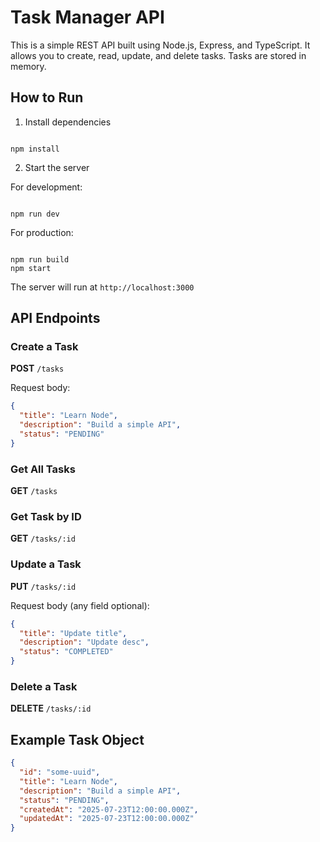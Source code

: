 

# Task Manager API

This is a simple REST API built using Node.js, Express, and TypeScript.
It allows you to create, read, update, and delete tasks. Tasks are stored in memory.

## How to Run

1. Install dependencies

```

npm install

```

2. Start the server

For development:
```

npm run dev

```

For production:
```

npm run build
npm start

````

The server will run at `http://localhost:3000`

## API Endpoints

### Create a Task
**POST** `/tasks`

Request body:
```json
{
  "title": "Learn Node",
  "description": "Build a simple API",
  "status": "PENDING"
}
````

### Get All Tasks

**GET** `/tasks`

### Get Task by ID

**GET** `/tasks/:id`

### Update a Task

**PUT** `/tasks/:id`

Request body (any field optional):

```json
{
  "title": "Update title",
  "description": "Update desc",
  "status": "COMPLETED"
}
```

### Delete a Task

**DELETE** `/tasks/:id`

## Example Task Object

```json
{
  "id": "some-uuid",
  "title": "Learn Node",
  "description": "Build a simple API",
  "status": "PENDING",
  "createdAt": "2025-07-23T12:00:00.000Z",
  "updatedAt": "2025-07-23T12:00:00.000Z"
}
```
